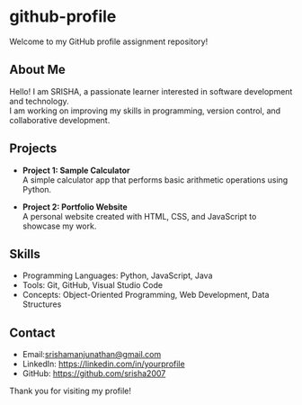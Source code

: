 # github-profile


Welcome to my GitHub profile assignment repository!

## About Me
Hello! I am SRISHA, a passionate learner interested in software development and technology.  
I am working on improving my skills in programming, version control, and collaborative development.

## Projects
- **Project 1: Sample Calculator**  
  A simple calculator app that performs basic arithmetic operations using Python.

- **Project 2: Portfolio Website**  
  A personal website created with HTML, CSS, and JavaScript to showcase my work.

## Skills
- Programming Languages: Python, JavaScript, Java  
- Tools: Git, GitHub, Visual Studio Code  
- Concepts: Object-Oriented Programming, Web Development, Data Structures

## Contact
- Email:srishamanjunathan@gmail.com  
- LinkedIn: https://linkedin.com/in/yourprofile  
- GitHub: https://github.com/srisha2007

Thank you for visiting my profile!
